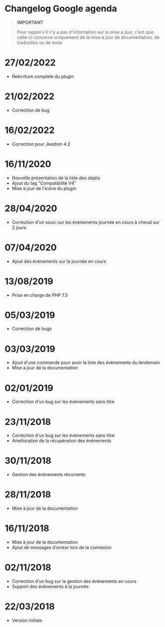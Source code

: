 # Changelog Google agenda

>**IMPORTANT**
>
>Pour rappel s'il n'y a pas d'information sur la mise à jour, c'est que celle-ci concerne uniquement de la mise à jour de documentation, de traduction ou de texte


# 27/02/2022

- Réécriture complete du plugin

# 21/02/2022

- Correction de bug

# 16/02/2022

- Correction pour Jeedom 4.2

# 16/11/2020

- Nouvelle présentation de la liste des objets
- Ajout du tag "Compatibilité V4"
- Mise à jour de l'icône du plugin

# 28/04/2020

- Correction d'un souci sur les évènements journée en cours à cheval sur 2 jours

# 07/04/2020

- Ajout des évènements sur la journée en cours

# 13/08/2019

- Prise en charge de PHP 7.3

# 05/03/2019

- Correction de bugs

# 03/03/2019

- Ajout d'une commande pour avoir la liste des évènements du lendemain
- Mise à jour de la documentation

# 02/01/2019

- Correction d'un bug sur les évènements sans titre

# 23/11/2018

- Correction d'un bug sur les évènements sans titre
- Amélioration de la récupération des évènements

# 30/11/2018

- Gestion des évènements récurrents

# 28/11/2018

- Mise à jour de la documentation

# 16/11/2018

- Mise à jour de la documentation
- Ajout de messages d'erreur lors de la connexion

# 02/11/2018

- Correction d'un bug sur la gestion des évènements en cours
- Support des évènements à la journée

# 22/03/2018

- Version initiale
